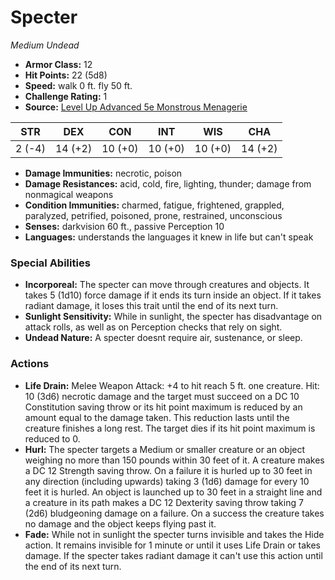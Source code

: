 # Specter

*Medium* *Undead*

- **Armor Class:** 12
- **Hit Points:** 22 (5d8)
- **Speed:** walk 0 ft. fly 50 ft.
- **Challenge Rating:** 1
- **Source:** [Level Up Advanced 5e Monstrous Menagerie](https://www.levelup5e.com)

| STR | DEX | CON | INT | WIS | CHA |
| --- | --- | --- | --- | --- | --- |
| 2 (-4) | 14 (+2) | 10 (+0) | 10 (+0) | 10 (+0) | 14 (+2) |

- **Damage Immunities:** necrotic, poison
- **Damage Resistances:** acid, cold, fire, lighting, thunder; damage from nonmagical weapons
- **Condition Immunities:** charmed, fatigue, frightened, grappled, paralyzed, petrified, poisoned, prone, restrained, unconscious
- **Senses:** darkvision 60 ft., passive Perception 10
- **Languages:** understands the languages it knew in life but can't speak
### Special Abilities
- **Incorporeal:** The specter can move through creatures and objects. It takes 5 (1d10) force damage if it ends its turn inside an object. If it takes radiant damage, it loses this trait until the end of its next turn.
- **Sunlight Sensitivity:** While in sunlight, the specter has disadvantage on attack rolls, as well as on Perception checks that rely on sight.
- **Undead Nature:** A specter doesnt require air, sustenance, or sleep.
### Actions
- **Life Drain:** Melee Weapon Attack: +4 to hit  reach 5 ft.  one creature. Hit: 10 (3d6) necrotic damage  and the target must succeed on a DC 10 Constitution saving throw or its hit point maximum is reduced by an amount equal to the damage taken. This reduction lasts until the creature finishes a long rest. The target dies if its hit point maximum is reduced to 0.
- **Hurl:** The specter targets a Medium or smaller creature  or an object weighing no more than 150 pounds  within 30 feet of it. A creature makes a DC 12 Strength saving throw. On a failure  it is hurled up to 30 feet in any direction (including upwards)  taking 3 (1d6) damage for every 10 feet it is hurled. An object is launched up to 30 feet in a straight line  and a creature in its path makes a DC 12 Dexterity saving throw  taking 7 (2d6) bludgeoning damage on a failure. On a success  the creature takes no damage  and the object keeps flying past it.
- **Fade:** While not in sunlight  the specter turns invisible and takes the Hide action. It remains invisible for 1 minute or until it uses Life Drain or takes damage. If the specter takes radiant damage  it can't use this action until the end of its next turn.
